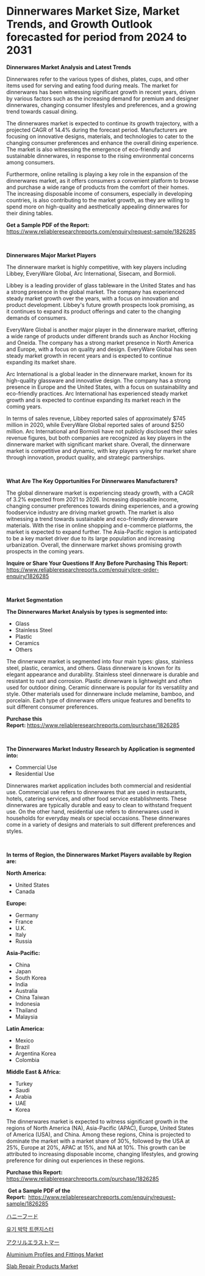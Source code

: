 <p><h1>Dinnerwares Market Size, Market Trends, and Growth Outlook forecasted for period from 2024 to 2031</h1></p><p><strong>Dinnerwares Market Analysis and Latest Trends</strong></p>
<p><p>Dinnerwares refer to the various types of dishes, plates, cups, and other items used for serving and eating food during meals. The market for dinnerwares has been witnessing significant growth in recent years, driven by various factors such as the increasing demand for premium and designer dinnerwares, changing consumer lifestyles and preferences, and a growing trend towards casual dining.</p><p>The dinnerwares market is expected to continue its growth trajectory, with a projected CAGR of 14.4% during the forecast period. Manufacturers are focusing on innovative designs, materials, and technologies to cater to the changing consumer preferences and enhance the overall dining experience. The market is also witnessing the emergence of eco-friendly and sustainable dinnerwares, in response to the rising environmental concerns among consumers.</p><p>Furthermore, online retailing is playing a key role in the expansion of the dinnerwares market, as it offers consumers a convenient platform to browse and purchase a wide range of products from the comfort of their homes. The increasing disposable income of consumers, especially in developing countries, is also contributing to the market growth, as they are willing to spend more on high-quality and aesthetically appealing dinnerwares for their dining tables.</p></p>
<p><strong>Get a Sample PDF of the Report:&nbsp;</strong> <a href="https://www.reliableresearchreports.com/enquiry/request-sample/1826285">https://www.reliableresearchreports.com/enquiry/request-sample/1826285</a></p>
<p>&nbsp;</p>
<p><strong>Dinnerwares Major Market Players</strong></p>
<p><p>The dinnerware market is highly competitive, with key players including Libbey, EveryWare Global, Arc International, Sisecam, and Bormioli. </p><p>Libbey is a leading provider of glass tableware in the United States and has a strong presence in the global market. The company has experienced steady market growth over the years, with a focus on innovation and product development. Libbey's future growth prospects look promising, as it continues to expand its product offerings and cater to the changing demands of consumers.</p><p>EveryWare Global is another major player in the dinnerware market, offering a wide range of products under different brands such as Anchor Hocking and Oneida. The company has a strong market presence in North America and Europe, with a focus on quality and design. EveryWare Global has seen steady market growth in recent years and is expected to continue expanding its market share.</p><p>Arc International is a global leader in the dinnerware market, known for its high-quality glassware and innovative design. The company has a strong presence in Europe and the United States, with a focus on sustainability and eco-friendly practices. Arc International has experienced steady market growth and is expected to continue expanding its market reach in the coming years.</p><p>In terms of sales revenue, Libbey reported sales of approximately $745 million in 2020, while EveryWare Global reported sales of around $250 million. Arc International and Bormioli have not publicly disclosed their sales revenue figures, but both companies are recognized as key players in the dinnerware market with significant market share. Overall, the dinnerware market is competitive and dynamic, with key players vying for market share through innovation, product quality, and strategic partnerships.</p></p>
<p>&nbsp;</p>
<p><strong>What Are The Key Opportunities For Dinnerwares Manufacturers?</strong></p>
<p><p>The global dinnerware market is experiencing steady growth, with a CAGR of 3.2% expected from 2021 to 2026. Increasing disposable income, changing consumer preferences towards dining experiences, and a growing foodservice industry are driving market growth. The market is also witnessing a trend towards sustainable and eco-friendly dinnerware materials. With the rise in online shopping and e-commerce platforms, the market is expected to expand further. The Asia-Pacific region is anticipated to be a key market driver due to its large population and increasing urbanization. Overall, the dinnerware market shows promising growth prospects in the coming years.</p></p>
<p><strong>Inquire or Share Your Questions If Any Before Purchasing This Report:</strong> <a href="https://www.reliableresearchreports.com/enquiry/pre-order-enquiry/1826285">https://www.reliableresearchreports.com/enquiry/pre-order-enquiry/1826285</a></p>
<p>&nbsp;</p>
<p><strong>Market Segmentation</strong></p>
<p><strong>The Dinnerwares Market Analysis by types is segmented into:</strong></p>
<p><ul><li>Glass</li><li>Stainless Steel</li><li>Plastic</li><li>Ceramics</li><li>Others</li></ul></p>
<p><p>The dinnerware market is segmented into four main types: glass, stainless steel, plastic, ceramics, and others. Glass dinnerware is known for its elegant appearance and durability. Stainless steel dinnerware is durable and resistant to rust and corrosion. Plastic dinnerware is lightweight and often used for outdoor dining. Ceramic dinnerware is popular for its versatility and style. Other materials used for dinnerware include melamine, bamboo, and porcelain. Each type of dinnerware offers unique features and benefits to suit different consumer preferences.</p></p>
<p><strong>Purchase this Report:&nbsp;</strong><a href="https://www.reliableresearchreports.com/purchase/1826285">https://www.reliableresearchreports.com/purchase/1826285</a></p>
<p>&nbsp;</p>
<p><strong>The Dinnerwares Market Industry Research by Application is segmented into:</strong></p>
<p><ul><li>Commercial Use</li><li>Residential Use</li></ul></p>
<p><p>Dinnerwares market application includes both commercial and residential use. Commercial use refers to dinnerwares that are used in restaurants, hotels, catering services, and other food service establishments. These dinnerwares are typically durable and easy to clean to withstand frequent use. On the other hand, residential use refers to dinnerwares used in households for everyday meals or special occasions. These dinnerwares come in a variety of designs and materials to suit different preferences and styles.</p></p>
<p>&nbsp;</p>
<p><strong>In terms of Region, the Dinnerwares Market Players available by Region are:</strong></p>
<p>
    <p> <strong> North America: </strong>
        <ul>
            <li>United States</li>
            <li>Canada</li>
        </ul>
        </p> 
    <p> <strong> Europe: </strong>
        <ul>
            <li>Germany</li>
            <li>France</li>
            <li>U.K.</li>
            <li>Italy</li>
            <li>Russia</li>
        </ul>
        </p> 
    <p> <strong> Asia-Pacific: </strong>
        <ul>
            <li>China</li>
            <li>Japan</li>
            <li>South Korea</li>
            <li>India</li>
            <li>Australia</li>
            <li>China Taiwan</li>
            <li>Indonesia</li>
            <li>Thailand</li>
            <li>Malaysia</li>
        </ul>
        </p> 
    <p> <strong> Latin America: </strong>
        <ul>
            <li>Mexico</li>
            <li>Brazil</li>
            <li>Argentina Korea</li>
            <li>Colombia</li>
        </ul>
        </p> 
    <p> <strong> Middle East & Africa: </strong>
        <ul>
            <li>Turkey</li>
            <li>Saudi</li>
            <li>Arabia</li>
            <li>UAE</li>
            <li>Korea</li>
        </ul>
    </p>
    </p>
<p><p>The dinnerwares market is expected to witness significant growth in the regions of North America (NA), Asia-Pacific (APAC), Europe, United States of America (USA), and China. Among these regions, China is projected to dominate the market with a market share of 30%, followed by the USA at 25%, Europe at 20%, APAC at 15%, and NA at 10%. This growth can be attributed to increasing disposable income, changing lifestyles, and growing preference for dining out experiences in these regions.</p></p>
<p><strong>Purchase this Report: </strong><a href="https://www.reliableresearchreports.com/purchase/1826285">https://www.reliableresearchreports.com/purchase/1826285</a></p>
<p>&nbsp;<strong>Get a Sample PDF of the Report:&nbsp;&nbsp;</strong><a href="https://www.reliableresearchreports.com/enquiry/request-sample/1826285">https://www.reliableresearchreports.com/enquiry/request-sample/1826285</a></p>
<p><strong></strong></p>
<p><p><a href="https://github.com/adcxff01450218/Market-Research-Report-List-1/blob/main/83874084103.md">ハニーフード</a></p><p><a href="https://github.com/trmesnao7959541/Market-Research-Report-List-1/blob/main/96037033705.md">유기 박막 트랜지스터</a></p><p><a href="https://github.com/xnljig2898992/Market-Research-Report-List-1/blob/main/28795014102.md">アクリルエラストマー</a></p><p><a href="https://issuu.com/reportprime-2/docs/aluminium-profiles-and-fittings-market-size-2030.p">Aluminium Profiles and Fittings Market</a></p><p><a href="https://issuu.com/reportprime-2/docs/slab-repair-products-market-size-2030.pptx">Slab Repair Products Market</a></p></p>